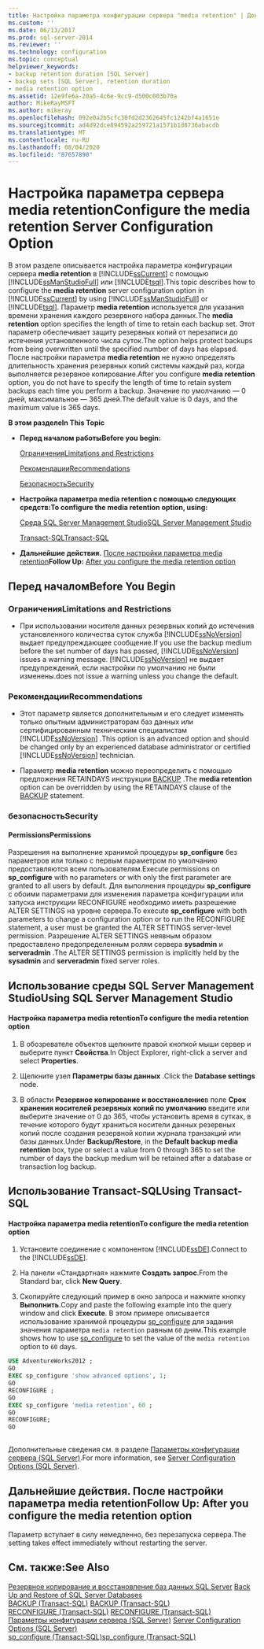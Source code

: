 ```yaml
---
title: Настройка параметра конфигурации сервера "media retention" | Документы Майкрософт
ms.custom: ''
ms.date: 06/13/2017
ms.prod: sql-server-2014
ms.reviewer: ''
ms.technology: configuration
ms.topic: conceptual
helpviewer_keywords:
- backup retention duration [SQL Server]
- backup sets [SQL Server], retention duration
- media retention option
ms.assetid: 12e9fe6a-20a5-4c6e-9cc9-d500c003b70a
author: MikeRayMSFT
ms.author: mikeray
ms.openlocfilehash: 092e0a2b5cfc30fd2d2362645fc1242bf4a1651e
ms.sourcegitcommit: ad4d92dce894592a259721a1571b1d8736abacdb
ms.translationtype: MT
ms.contentlocale: ru-RU
ms.lasthandoff: 08/04/2020
ms.locfileid: "87657890"
---
```

# <a name="configure-the-media-retention-server-configuration-option"></a><span data-ttu-id="451ad-102">Настройка параметра сервера media retention</span><span class="sxs-lookup"><span data-stu-id="451ad-102">Configure the media retention Server Configuration Option</span></span>
  <span data-ttu-id="451ad-103">В этом разделе описывается настройка параметра конфигурации сервера **media retention** в [!INCLUDE[ssCurrent](../../includes/sscurrent-md.md)] с помощью [!INCLUDE[ssManStudioFull](../../includes/ssmanstudiofull-md.md)] или [!INCLUDE[tsql](../../includes/tsql-md.md)].</span><span class="sxs-lookup"><span data-stu-id="451ad-103">This topic describes how to configure the **media retention** server configuration option in [!INCLUDE[ssCurrent](../../includes/sscurrent-md.md)] by using [!INCLUDE[ssManStudioFull](../../includes/ssmanstudiofull-md.md)] or [!INCLUDE[tsql](../../includes/tsql-md.md)].</span></span> <span data-ttu-id="451ad-104">Параметр **media retention** используется для указания времени хранения каждого резервного набора данных.</span><span class="sxs-lookup"><span data-stu-id="451ad-104">The **media retention** option specifies the length of time to retain each backup set.</span></span> <span data-ttu-id="451ad-105">Этот параметр обеспечивает защиту резервных копий от перезаписи до истечения установленного числа суток.</span><span class="sxs-lookup"><span data-stu-id="451ad-105">The option helps protect backups from being overwritten until the specified number of days has elapsed.</span></span> <span data-ttu-id="451ad-106">После настройки параметра **media retention** не нужно определять длительность хранения резервных копий системы каждый раз, когда выполняется резервное копирование.</span><span class="sxs-lookup"><span data-stu-id="451ad-106">After you configure **media retention** option, you do not have to specify the length of time to retain system backups each time you perform a backup.</span></span> <span data-ttu-id="451ad-107">Значение по умолчанию — 0 дней, максимальное — 365 дней.</span><span class="sxs-lookup"><span data-stu-id="451ad-107">The default value is 0 days, and the maximum value is 365 days.</span></span>  
  
 <span data-ttu-id="451ad-108">**В этом разделе**</span><span class="sxs-lookup"><span data-stu-id="451ad-108">**In This Topic**</span></span>  
  
-   <span data-ttu-id="451ad-109">**Перед началом работы**</span><span class="sxs-lookup"><span data-stu-id="451ad-109">**Before you begin:**</span></span>  
  
     [<span data-ttu-id="451ad-110">Ограничения</span><span class="sxs-lookup"><span data-stu-id="451ad-110">Limitations and Restrictions</span></span>](#Restrictions)  
  
     [<span data-ttu-id="451ad-111">Рекомендации</span><span class="sxs-lookup"><span data-stu-id="451ad-111">Recommendations</span></span>](#Recommendations)  
  
     [<span data-ttu-id="451ad-112">Безопасность</span><span class="sxs-lookup"><span data-stu-id="451ad-112">Security</span></span>](#Security)  
  
-   <span data-ttu-id="451ad-113">**Настройка параметра media retention с помощью следующих средств:**</span><span class="sxs-lookup"><span data-stu-id="451ad-113">**To configure the media retention option, using:**</span></span>  
  
     [<span data-ttu-id="451ad-114">Среда SQL Server Management Studio</span><span class="sxs-lookup"><span data-stu-id="451ad-114">SQL Server Management Studio</span></span>](#SSMSProcedure)  
  
     [<span data-ttu-id="451ad-115">Transact-SQL</span><span class="sxs-lookup"><span data-stu-id="451ad-115">Transact-SQL</span></span>](#TsqlProcedure)  
  
-   <span data-ttu-id="451ad-116">**Дальнейшие действия.**  [После настройки параметра media retention](#FollowUp)</span><span class="sxs-lookup"><span data-stu-id="451ad-116">**Follow Up:**  [After you configure the media retention option](#FollowUp)</span></span>  
  
##  <a name="before-you-begin"></a><a name="BeforeYouBegin"></a> <span data-ttu-id="451ad-117">Перед началом</span><span class="sxs-lookup"><span data-stu-id="451ad-117">Before You Begin</span></span>  
  
###  <a name="limitations-and-restrictions"></a><a name="Restrictions"></a> <span data-ttu-id="451ad-118">Ограничения</span><span class="sxs-lookup"><span data-stu-id="451ad-118">Limitations and Restrictions</span></span>  
  
-   <span data-ttu-id="451ad-119">При использовании носителя данных резервных копий до истечения установленного количества суток служба [!INCLUDE[ssNoVersion](../../includes/ssnoversion-md.md)] выдает предупреждающее сообщение.</span><span class="sxs-lookup"><span data-stu-id="451ad-119">If you use the backup medium before the set number of days has passed, [!INCLUDE[ssNoVersion](../../includes/ssnoversion-md.md)] issues a warning message.</span></span> [!INCLUDE[ssNoVersion](../../includes/ssnoversion-md.md)] <span data-ttu-id="451ad-120">не выдает предупреждений, если настройки по умолчанию не были изменены.</span><span class="sxs-lookup"><span data-stu-id="451ad-120">does not issue a warning unless you change the default.</span></span>  
  
###  <a name="recommendations"></a><a name="Recommendations"></a> <span data-ttu-id="451ad-121">Рекомендации</span><span class="sxs-lookup"><span data-stu-id="451ad-121">Recommendations</span></span>  
  
-   <span data-ttu-id="451ad-122">Этот параметр является дополнительным и его следует изменять только опытным администраторам баз данных или сертифицированным техническим специалистам [!INCLUDE[ssNoVersion](../../includes/ssnoversion-md.md)] .</span><span class="sxs-lookup"><span data-stu-id="451ad-122">This option is an advanced option and should be changed only by an experienced database administrator or certified [!INCLUDE[ssNoVersion](../../includes/ssnoversion-md.md)] technician.</span></span>  
  
-   <span data-ttu-id="451ad-123">Параметр **media retention** можно переопределить с помощью предложения RETAINDAYS инструкции [BACKUP](/sql/t-sql/statements/backup-transact-sql) .</span><span class="sxs-lookup"><span data-stu-id="451ad-123">The **media retention** option can be overridden by using the RETAINDAYS clause of the [BACKUP](/sql/t-sql/statements/backup-transact-sql) statement.</span></span>  
  
###  <a name="security"></a><a name="Security"></a> <span data-ttu-id="451ad-124">безопасность</span><span class="sxs-lookup"><span data-stu-id="451ad-124">Security</span></span>  
  
####  <a name="permissions"></a><a name="Permissions"></a> <span data-ttu-id="451ad-125">Permissions</span><span class="sxs-lookup"><span data-stu-id="451ad-125">Permissions</span></span>  
 <span data-ttu-id="451ad-126">Разрешения на выполнение хранимой процедуры **sp_configure** без параметров или только с первым параметром по умолчанию предоставляются всем пользователям.</span><span class="sxs-lookup"><span data-stu-id="451ad-126">Execute permissions on **sp_configure** with no parameters or with only the first parameter are granted to all users by default.</span></span> <span data-ttu-id="451ad-127">Для выполнения процедуры **sp_configure** с обоими параметрами для изменения параметра конфигурации или запуска инструкции RECONFIGURE необходимо иметь разрешение ALTER SETTINGS на уровне сервера.</span><span class="sxs-lookup"><span data-stu-id="451ad-127">To execute **sp_configure** with both parameters to change a configuration option or to run the RECONFIGURE statement, a user must be granted the ALTER SETTINGS server-level permission.</span></span> <span data-ttu-id="451ad-128">Разрешение ALTER SETTINGS неявным образом предоставлено предопределенным ролям сервера **sysadmin** и **serveradmin** .</span><span class="sxs-lookup"><span data-stu-id="451ad-128">The ALTER SETTINGS permission is implicitly held by the **sysadmin** and **serveradmin** fixed server roles.</span></span>  
  
##  <a name="using-sql-server-management-studio"></a><a name="SSMSProcedure"></a> <span data-ttu-id="451ad-129">Использование среды SQL Server Management Studio</span><span class="sxs-lookup"><span data-stu-id="451ad-129">Using SQL Server Management Studio</span></span>  
  
#### <a name="to-configure-the-media-retention-option"></a><span data-ttu-id="451ad-130">Настройка параметра media retention</span><span class="sxs-lookup"><span data-stu-id="451ad-130">To configure the media retention option</span></span>  
  
1.  <span data-ttu-id="451ad-131">В обозревателе объектов щелкните правой кнопкой мыши сервер и выберите пункт **Свойства**.</span><span class="sxs-lookup"><span data-stu-id="451ad-131">In Object Explorer, right-click a server and select **Properties**.</span></span>  
  
2.  <span data-ttu-id="451ad-132">Щелкните узел **Параметры базы данных** .</span><span class="sxs-lookup"><span data-stu-id="451ad-132">Click the **Database settings** node.</span></span>  
  
3.  <span data-ttu-id="451ad-133">В области **Резервное копирование и восстановление**в поле **Срок хранения носителей резервных копий по умолчанию** введите или выберите значение от 0 до 365, чтобы установить время в сутках, в течение которого будут храниться носители данных резервных копий после создания резервной копии журнала транзакций или базы данных.</span><span class="sxs-lookup"><span data-stu-id="451ad-133">Under **Backup/Restore**, in the **Default backup media retention** box, type or select a value from 0 through 365 to set the number of days the backup medium will be retained after a database or transaction log backup.</span></span>  
  
##  <a name="using-transact-sql"></a><a name="TsqlProcedure"></a> <span data-ttu-id="451ad-134">Использование Transact-SQL</span><span class="sxs-lookup"><span data-stu-id="451ad-134">Using Transact-SQL</span></span>  
  
#### <a name="to-configure-the-media-retention-option"></a><span data-ttu-id="451ad-135">Настройка параметра media retention</span><span class="sxs-lookup"><span data-stu-id="451ad-135">To configure the media retention option</span></span>  
  
1.  <span data-ttu-id="451ad-136">Установите соединение с компонентом [!INCLUDE[ssDE](../../includes/ssde-md.md)].</span><span class="sxs-lookup"><span data-stu-id="451ad-136">Connect to the [!INCLUDE[ssDE](../../includes/ssde-md.md)].</span></span>  
  
2.  <span data-ttu-id="451ad-137">На панели «Стандартная» нажмите **Создать запрос**.</span><span class="sxs-lookup"><span data-stu-id="451ad-137">From the Standard bar, click **New Query**.</span></span>  
  
3.  <span data-ttu-id="451ad-138">Скопируйте следующий пример в окно запроса и нажмите кнопку **Выполнить**.</span><span class="sxs-lookup"><span data-stu-id="451ad-138">Copy and paste the following example into the query window and click **Execute**.</span></span> <span data-ttu-id="451ad-139">В этом примере описывается использование хранимой процедуры [sp_configure](/sql/relational-databases/system-stored-procedures/sp-configure-transact-sql) для задания значения параметра `media retention` равным `60` дням.</span><span class="sxs-lookup"><span data-stu-id="451ad-139">This example shows how to use [sp_configure](/sql/relational-databases/system-stored-procedures/sp-configure-transact-sql) to set the value of the `media retention` option to `60` days.</span></span>  
  
```sql  
USE AdventureWorks2012 ;  
GO  
EXEC sp_configure 'show advanced options', 1;  
GO  
RECONFIGURE ;  
GO  
EXEC sp_configure 'media retention', 60 ;  
GO  
RECONFIGURE;  
GO  
  
```  
  
 <span data-ttu-id="451ad-140">Дополнительные сведения см. в разделе [Параметры конфигурации сервера (SQL Server)](server-configuration-options-sql-server.md).</span><span class="sxs-lookup"><span data-stu-id="451ad-140">For more information, see [Server Configuration Options &#40;SQL Server&#41;](server-configuration-options-sql-server.md).</span></span>  
  
##  <a name="follow-up-after-you-configure-the-media-retention-option"></a><a name="FollowUp"></a> <span data-ttu-id="451ad-141">Дальнейшие действия. После настройки параметра media retention</span><span class="sxs-lookup"><span data-stu-id="451ad-141">Follow Up: After you configure the media retention option</span></span>  
 <span data-ttu-id="451ad-142">Параметр вступает в силу немедленно, без перезапуска сервера.</span><span class="sxs-lookup"><span data-stu-id="451ad-142">The setting takes effect immediately without restarting the server.</span></span>  
  
## <a name="see-also"></a><span data-ttu-id="451ad-143">См. также:</span><span class="sxs-lookup"><span data-stu-id="451ad-143">See Also</span></span>  
 <span data-ttu-id="451ad-144">[Резервное копирование и восстановление баз данных SQL Server](../../relational-databases/backup-restore/back-up-and-restore-of-sql-server-databases.md) </span><span class="sxs-lookup"><span data-stu-id="451ad-144">[Back Up and Restore of SQL Server Databases](../../relational-databases/backup-restore/back-up-and-restore-of-sql-server-databases.md) </span></span>  
 <span data-ttu-id="451ad-145">[BACKUP (Transact-SQL)](/sql/t-sql/statements/backup-transact-sql) </span><span class="sxs-lookup"><span data-stu-id="451ad-145">[BACKUP &#40;Transact-SQL&#41;](/sql/t-sql/statements/backup-transact-sql) </span></span>  
 <span data-ttu-id="451ad-146">[RECONFIGURE (Transact-SQL)](/sql/t-sql/language-elements/reconfigure-transact-sql) </span><span class="sxs-lookup"><span data-stu-id="451ad-146">[RECONFIGURE &#40;Transact-SQL&#41;](/sql/t-sql/language-elements/reconfigure-transact-sql) </span></span>  
 <span data-ttu-id="451ad-147">[Параметры конфигурации сервера (SQL Server)](server-configuration-options-sql-server.md) </span><span class="sxs-lookup"><span data-stu-id="451ad-147">[Server Configuration Options &#40;SQL Server&#41;](server-configuration-options-sql-server.md) </span></span>  
 [<span data-ttu-id="451ad-148">sp_configure (Transact-SQL)</span><span class="sxs-lookup"><span data-stu-id="451ad-148">sp_configure &#40;Transact-SQL&#41;</span></span>](/sql/relational-databases/system-stored-procedures/sp-configure-transact-sql)  
  
  
